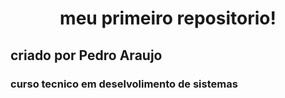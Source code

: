 <h1 align="center">meu primeiro repositorio!</h1>

<h2>criado por Pedro Araujo</h2>

<h3>curso tecnico em deselvolimento de sistemas</h3>

